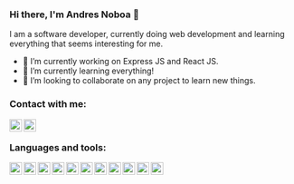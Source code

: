 ### Hi there, I'm Andres Noboa 👋

I am a software developer, currently doing web development and learning everything that seems interesting for me.

- 🔭 I’m currently working on Express JS and React JS.
- 🌱 I’m currently learning everything! 
- 👯 I’m looking to collaborate on any project to learn new things.

### Contact with me:

[<img align="left" alt="AndresNoboa" width="22px" src="https://pics.freeicons.io/uploads/icons/png/16090541531530099327-512.png"/>][linkedin]
[<img align="left" alt="AndresNoboa" width="22px" src="https://pics.freeicons.io/uploads/icons/png/7723321031557740373-512.png"/>][twitter]

<br/>

### Languages and tools:

[<img align="left" alt="AndresNoboa" width="22px" src="https://pics.freeicons.io/uploads/icons/png/14072054271548141949-512.png"/>][profile]
[<img align="left" alt="AndresNoboa" width="22px" src="https://pics.freeicons.io/uploads/icons/png/21337745421536211768-512.png"/>][profile]
[<img align="left" alt="AndresNoboa" width="22px" src="https://pics.freeicons.io/uploads/icons/png/21088442871540553614-512.png"/>][profile]
[<img align="left" alt="AndresNoboa" width="22px" src="https://pics.freeicons.io/uploads/icons/png/12785093741551942290-512.png"/>][profile]
[<img align="left" alt="AndresNoboa" width="22px" src="https://pics.freeicons.io/uploads/icons/png/378554371540553613-512.png"/>][profile]
[<img align="left" alt="AndresNoboa" width="22px" src="https://cdn.icon-icons.com/icons2/2622/PNG/512/brand_node_icon_157859.png"/>][profile]
[<img align="left" alt="AndresNoboa" width="22px" src="https://pics.freeicons.io/uploads/icons/png/9686895801536233213-512.png"/>][profile]
[<img align="left" alt="AndresNoboa" width="22px" src="https://pics.freeicons.io/uploads/icons/png/10412341841540553610-512.png"/>][profile]
[<img align="left" alt="AndresNoboa" width="22px" src="https://cdn.icon-icons.com/icons2/1808/PNG/512/command-line_115191.png"/>][profile]
[<img align="left" alt="AndresNoboa" width="22px" src="https://cdn.icon-icons.com/icons2/2415/PNG/512/react_original_wordmark_logo_icon_146375.png"/>][profile]
[<img align="left" alt="AndresNoboa" width="22px" src="https://pics.freeicons.io/uploads/icons/png/19218518301553750371-512.png"/>][profile]

<br/>
<br/>

[linkedin]: https://www.linkedin.com/in/andres-noboa-jouvin-7463711a9/
[twitter]: https://twitter.com/Andres_N15
[profile]: https://github.com/AndresN17